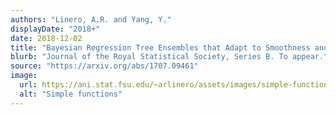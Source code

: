 ```yaml
---
authors: "Linero, A.R. and Yang, Y."
displayDate: "2018+"
date: 2018-12-02
title: "Bayesian Regression Tree Ensembles that Adapt to Smoothness and Sparsity"
blurb: "Journal of the Royal Statistical Society, Series B. To appear."
source: "https://arxiv.org/abs/1707.09461"
image:
  url: https://ani.stat.fsu.edu/~arlinero/assets/images/simple-functions-1.jpg
  alt: "Simple functions"
---
```

